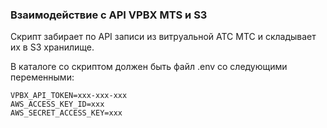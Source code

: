 ### Взаимодействие с API VPBX MTS и S3
Скрипт забирает по API записи из витруальной АТС МТС и складывает их в S3 хранилище.

В каталоге со скриптом должен быть файл .env со следующими переменными:
```
VPBX_API_TOKEN=xxx-xxx-xxx
AWS_ACCESS_KEY_ID=xxx
AWS_SECRET_ACCESS_KEY=xxx
```